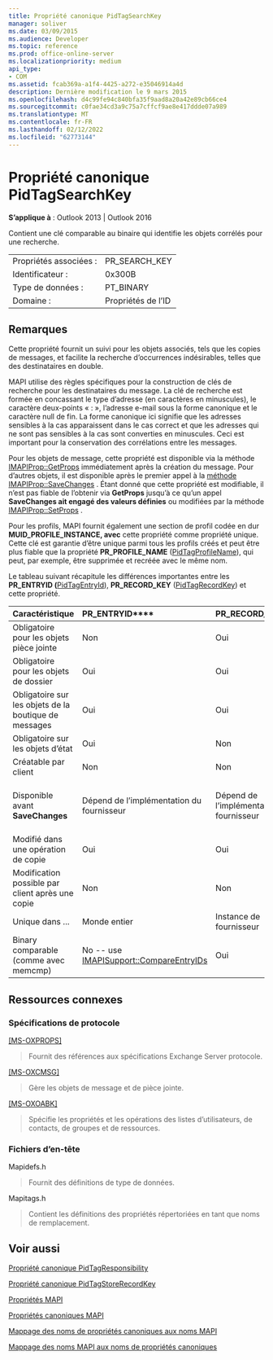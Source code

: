 ```yaml
---
title: Propriété canonique PidTagSearchKey
manager: soliver
ms.date: 03/09/2015
ms.audience: Developer
ms.topic: reference
ms.prod: office-online-server
ms.localizationpriority: medium
api_type:
- COM
ms.assetid: fcab369a-a1f4-4425-a272-e35046914a4d
description: Dernière modification le 9 mars 2015
ms.openlocfilehash: d4c99fe94c840bfa35f9aad8a20a42e89cb66ce4
ms.sourcegitcommit: c0fae34cd3a9c75a7cffcf9ae8e417ddde07a989
ms.translationtype: MT
ms.contentlocale: fr-FR
ms.lasthandoff: 02/12/2022
ms.locfileid: "62773144"
---
```

# <a name="pidtagsearchkey-canonical-property"></a>Propriété canonique PidTagSearchKey

  
  
**S’applique à** : Outlook 2013 | Outlook 2016 
  
Contient une clé comparable au binaire qui identifie les objets corrélés pour une recherche.
  
|||
|:-----|:-----|
|Propriétés associées :  <br/> |PR_SEARCH_KEY  <br/> |
|Identificateur :  <br/> |0x300B  <br/> |
|Type de données :  <br/> |PT_BINARY  <br/> |
|Domaine :  <br/> |Propriétés de l’ID  <br/> |
   
## <a name="remarks"></a>Remarques

Cette propriété fournit un suivi pour les objets associés, tels que les copies de messages, et facilite la recherche d’occurrences indésirables, telles que des destinataires en double.
  
MAPI utilise des règles spécifiques pour la construction de clés de recherche pour les destinataires du message. La clé de recherche est formée en concassant le type d’adresse (en caractères en minuscules), le caractère deux-points « : », l’adresse e-mail sous la forme canonique et le caractère null de fin. La forme canonique ici signifie que les adresses sensibles à la cas apparaissent dans le cas correct et que les adresses qui ne sont pas sensibles à la cas sont converties en minuscules. Ceci est important pour la conservation des corrélations entre les messages.
  
Pour les objets de message, cette propriété est disponible via la méthode [IMAPIProp::GetProps](imapiprop-getprops.md) immédiatement après la création du message. Pour d’autres objets, il est disponible après le premier appel à la [méthode IMAPIProp::SaveChanges](imapiprop-savechanges.md) . Étant donné que cette propriété est modifiable, il n’est pas fiable de l’obtenir via **GetProps** jusqu’à ce qu’un appel **SaveChanges ait engagé des valeurs définies** ou modifiées par la méthode [IMAPIProp::SetProps](imapiprop-setprops.md) . 
  
Pour les profils, MAPI fournit également une section de profil codée en dur **MUID_PROFILE_INSTANCE, avec** cette propriété comme propriété unique. Cette clé est garantie d’être unique parmi tous les profils créés et peut être plus fiable que la propriété **PR_PROFILE_NAME** ([PidTagProfileName](pidtagprofilename-canonical-property.md)), qui peut, par exemple, être supprimée et recréée avec le même nom.
  
Le tableau suivant récapitule les différences importantes entre les **PR_ENTRYID (**[PidTagEntryId](pidtagentryid-canonical-property.md)), **PR_RECORD_KEY** ([PidTagRecordKey](pidtagrecordkey-canonical-property.md)) et cette propriété.
  
|**Caractéristique**|PR_ENTRYID****|PR_RECORD_KEY****|PR_SEARCH_KEY****|
|:-----|:-----|:-----|:-----|
|Obligatoire pour les objets pièce jointe  <br/> |Non  <br/> |Oui  <br/> |Non  <br/> |
|Obligatoire pour les objets de dossier  <br/> |Oui  <br/> |Oui  <br/> |Non  <br/> |
|Obligatoire sur les objets de la boutique de messages  <br/> |Oui  <br/> |Oui  <br/> |Non  <br/> |
|Obligatoire sur les objets d’état  <br/> |Oui  <br/> |Non  <br/> |Non  <br/> |
|Créatable par client  <br/> |Non  <br/> |Non  <br/> |Oui  <br/> |
|Disponible avant **SaveChanges** <br/> |Dépend de l’implémentation du fournisseur  <br/> |Dépend de l’implémentation du fournisseur  <br/> |Pour les messages, Oui. Pour d’autres, cela dépend de l’implémentation du fournisseur. |
|Modifié dans une opération de copie  <br/> |Oui  <br/> |Oui  <br/> |Non  <br/> |
|Modification possible par client après une copie  <br/> |Non  <br/> |Non  <br/> |Oui  <br/> |
|Unique dans ... |Monde entier  <br/> |Instance de fournisseur  <br/> |Monde entier  <br/> |
|Binary comparable (comme avec memcmp)  <br/> |No -- use [IMAPISupport::CompareEntryIDs](imapisupport-compareentryids.md) <br/> |Oui  <br/> |Oui  <br/> |
   
## <a name="related-resources"></a>Ressources connexes

### <a name="protocol-specifications"></a>Spécifications de protocole

[[MS-OXPROPS]](https://msdn.microsoft.com/library/f6ab1613-aefe-447d-a49c-18217230b148%28Office.15%29.aspx)
  
> Fournit des références aux spécifications Exchange Server protocole.
    
[[MS-OXCMSG]](https://msdn.microsoft.com/library/7fd7ec40-deec-4c06-9493-1bc06b349682%28Office.15%29.aspx)
  
> Gère les objets de message et de pièce jointe.
    
[[MS-OXOABK]](https://msdn.microsoft.com/library/f4cf9b4c-9232-4506-9e71-2270de217614%28Office.15%29.aspx)
  
> Spécifie les propriétés et les opérations des listes d’utilisateurs, de contacts, de groupes et de ressources.
    
### <a name="header-files"></a>Fichiers d’en-tête

Mapidefs.h
  
> Fournit des définitions de type de données.
    
Mapitags.h
  
> Contient les définitions des propriétés répertoriées en tant que noms de remplacement.
    
## <a name="see-also"></a>Voir aussi



[Propriété canonique PidTagResponsibility](pidtagresponsibility-canonical-property.md)
  
[Propriété canonique PidTagStoreRecordKey](pidtagstorerecordkey-canonical-property.md)


[Propriétés MAPI](mapi-properties.md)
  
[Propriétés canoniques MAPI](mapi-canonical-properties.md)
  
[Mappage des noms de propriétés canoniques aux noms MAPI](mapping-canonical-property-names-to-mapi-names.md)
  
[Mappage des noms MAPI aux noms de propriétés canoniques](mapping-mapi-names-to-canonical-property-names.md)

